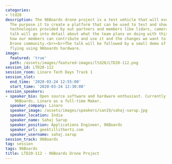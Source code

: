 ```yaml
---
categories:
- ltd20
description: The 96Boards drone project is a test vehicle that will evolve over time.
  The purpose it to create a platform that can be used to test and showcase various
  technologies provided by out partners and members like lidars, cameras, etc.<br><br>The
  talk will go into detail about what the team plans on doing with this platform,
  how our members can contribute and use it and the changes we want to see in the
  Drone community.<br><br>The talk will be followed by a small demo of an actual drone
  flying using 96boards hardware.
image:
  featured: 'true'
  path: /assets/images/featured-images/ltd20/LTD20-112.png
session_id: LTD20-112
session_room: Linaro Tech Days Track 1
session_slot:
  end_time: '2020-03-24 12:55:00'
  start_time: '2020-03-24 12:30:00'
session_speakers:
- speaker_bio: Open source software and hardware enthusiast. Currently working at
    96Boards, Linaro as a full-time Maker.
  speaker_company: Linaro
  speaker_image: /assets/images/speakers/san19/sahaj-sarup.jpg
  speaker_location: India
  speaker_name: Sahaj Sarup
  speaker_position: Applications Engineer, 96Boards
  speaker_url: geektillithertz.com
  speaker_username: sahaj.sarup
session_track: 96Boards
tag: session
tags: 96Boards
title: LTD20-112 - 96Boards Drone Project
---
```

